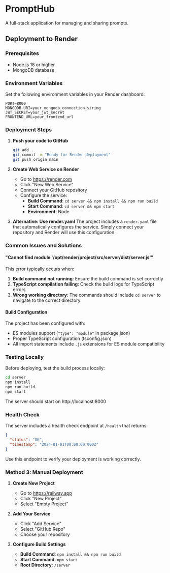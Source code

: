 # PromptHub

A full-stack application for managing and sharing prompts.

## Deployment to Render

### Prerequisites

- Node.js 18 or higher
- MongoDB database

### Environment Variables

Set the following environment variables in your Render dashboard:

```
PORT=8000
MONGODB_URI=your_mongodb_connection_string
JWT_SECRET=your_jwt_secret
FRONTEND_URL=your_frontend_url
```

### Deployment Steps

1. **Push your code to GitHub**

   ```bash
   git add .
   git commit -m "Ready for Render deployment"
   git push origin main
   ```

2. **Create Web Service on Render**

   - Go to https://render.com
   - Click "New Web Service"
   - Connect your GitHub repository
   - Configure the service:
     - **Build Command**: `cd server && npm install && npm run build`
     - **Start Command**: `cd server && npm start`
     - **Environment**: Node

3. **Alternative: Use render.yaml**
   The project includes a `render.yaml` file that automatically configures the service. Simply connect your repository and Render will use this configuration.

### Common Issues and Solutions

#### "Cannot find module '/opt/render/project/src/server/dist/server.js'"

This error typically occurs when:

1. **Build command not running**: Ensure the build command is set correctly
2. **TypeScript compilation failing**: Check the build logs for TypeScript errors
3. **Wrong working directory**: The commands should include `cd server` to navigate to the correct directory

#### Build Configuration

The project has been configured with:

- ES modules support (`"type": "module"` in package.json)
- Proper TypeScript configuration (tsconfig.json)
- All import statements include `.js` extensions for ES module compatibility

### Testing Locally

Before deploying, test the build process locally:

```bash
cd server
npm install
npm run build
npm start
```

The server should start on http://localhost:8000

### Health Check

The server includes a health check endpoint at `/health` that returns:

```json
{
  "status": "OK",
  "timestamp": "2024-01-01T00:00:00.000Z"
}
```

Use this endpoint to verify your deployment is working correctly.

### Method 3: Manual Deployment

1. **Create New Project**
   - Go to https://railway.app
   - Click "New Project"
   - Select "Empty Project"

2. **Add Your Service**
   - Click "Add Service"
   - Select "GitHub Repo"
   - Choose your repository

3. **Configure Build Settings**
   - **Build Command**: `npm install && npm run build`
   - **Start Command**: `npm start`
   - **Root Directory**: `/server`
